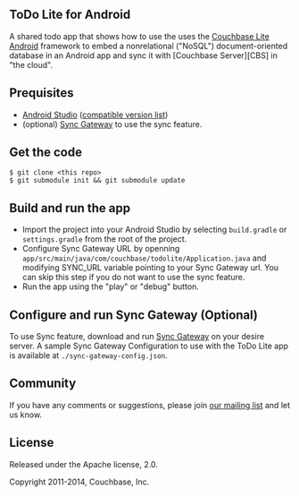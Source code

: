 ## ToDo Lite for Android

A shared todo app that shows how to use the uses the [Couchbase Lite Android](https://github.com/couchbase/couchbase-lite-android) framework to embed a nonrelational ("NoSQL") document-oriented database in an Android app and sync it with [Couchbase Server][CBS] in "the cloud".

## Prequisites

* [Android Studio](http://developer.android.com/sdk/installing/studio.html) ([compatible version list](https://github.com/couchbase/couchbase-lite-android#building-couchbase-lite-master-branch-from-source))
* (optional) [Sync Gateway](https://github.com/couchbaselabs/sync_gateway) to use the sync feature.

## Get the code

```
$ git clone <this repo>
$ git submodule init && git submodule update
```

## Build and run the app

* Import the project into your Android Studio by selecting `build.gradle` or `settings.gradle` from the root of the project.
* Configure Sync Gateway URL by openning `app/src/main/java/com/couchbase/todolite/Application.java` and modifying SYNC_URL variable pointing to your Sync Gateway url. You can skip this step if you do not want to use the sync feature.
* Run the app using the "play" or "debug" button.

## Configure and run Sync Gateway (Optional)

To use Sync feature, download and run [Sync Gateway](https://github.com/couchbaselabs/sync_gateway) on your desire server. A sample Sync Gateway Configuration to use with the ToDo Lite app is available at `./sync-gateway-config.json`.

## Community

If you have any comments or suggestions, please join [our mailing list](https://groups.google.com/forum/#!forum/mobile-couchbase) and let us know.

## License

Released under the Apache license, 2.0.

Copyright 2011-2014, Couchbase, Inc.

